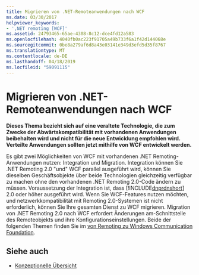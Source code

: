 ```yaml
---
title: Migrieren von .NET-Remoteanwendungen nach WCF
ms.date: 03/30/2017
helpviewer_keywords:
- ',NET remoting [WCF]'
ms.assetid: 24793465-65ae-4308-8c12-dce4fd12a583
ms.openlocfilehash: 4040fb0ac223f91705a49b733f6a1f42d144068e
ms.sourcegitcommit: 0be8a279af6d8a43e03141e349d3efd5d35f8767
ms.translationtype: MT
ms.contentlocale: de-DE
ms.lasthandoff: 04/18/2019
ms.locfileid: "59091115"
---
```

# <a name="migrating-net-remoting-applications-to-wcf"></a>Migrieren von .NET-Remoteanwendungen nach WCF
**Dieses Thema bezieht sich auf eine veraltete Technologie, die zum Zwecke der Abwärtskompatibilität mit vorhandenen Anwendungen beibehalten wird und nicht für die neue Entwicklung empfohlen wird. Verteilte Anwendungen sollten jetzt mithilfe von WCF entwickelt werden.**  
  
 Es gibt zwei Möglichkeiten von WCF mit vorhandenen .NET Remoting-Anwendungen nutzen: Integration und Migration. Integration können Sie .NET Remoting 2.0 "und" WCF parallel ausgeführt wird, können Sie dieselben Geschäftsobjekte über beide Technologien gleichzeitig verfügbar zu machen ohne den vorhandenen .NET Remoting 2.0-Code ändern zu müssen. Voraussetzung der Integration ist, dass [!INCLUDE[dnprdnshort](../../../../includes/dnprdnshort-md.md)] 2.0 oder höher ausgeführt wird. Wenn Sie WCF-Features nutzen möchten, und netzwerkkompatibilität mit Remoting 2.0-Systemen ist nicht erforderlich, können Sie Ihre gesamten Dienst zu WCF migrieren. Migration von .NET Remoting 2.0 nach WCF erfordert Änderungen am-Schnittstelle des Remoteobjekts und ihre Konfigurationseinstellungen. Beide der folgenden Themen finden Sie im [von Remoting zu Windows Communication Foundation](https://go.microsoft.com/fwlink/?LinkId=74403).  
  
## <a name="see-also"></a>Siehe auch

- [Konzeptionelle Übersicht](../../../../docs/framework/wcf/conceptual-overview.md)

